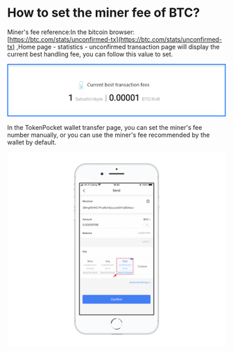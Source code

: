# How to set the miner fee of BTC?

Miner's fee reference:In the bitcoin browser: [https://btc.com/stats/unconfirmed-tx](https://btc.com/stats/unconfirmed-tx) ,Home page - statistics - unconfirmed transaction page will display the current best handling fee, you can follow this value to set.

![mceclip0.png](../../.gitbook/assets/1667374874277.jpg)

In the TokenPocket wallet transfer page, you can set the miner's fee number manually, or you can use the miner's fee recommended by the wallet by default.

![mceclip1.png](../../.gitbook/assets/8.png)
